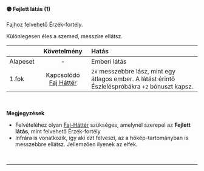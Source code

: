 #### 🟣 Fejlett látás (1)

<!-- tag: erzekfortely -->

Fajhoz felvehető Érzék-fortély.

Különlegesen éles a szemed, messzire ellátsz.

| |  Követelmény | Hatás  |
| :----------- | :-----------: | :----------- |
| Alapeset| - | Emberi látás |
| 1.fok | Kapcsolódó [Faj&nbsp;Háttér](../022_faj_hatterek.md) | `2x` messzebbre lász, mint egy átlagos ember. A látást érintő Észleléspróbákra `+2` bónuszt kapsz. |

<br />

**Megjegyzések**

- Felvételéhez olyan [Faj-Háttér](../022_faj_hatterek.md) szükséges, amelynél szerepel az **Fejlett látás**, mint felvehető Érzék-fortély
- Infrára is vonatkozik, így aki ezt felveszi, az a hőkép-tartományban is messzebbre ellátsz. Jellemzően ilyenek az elfek.

<br />

---
